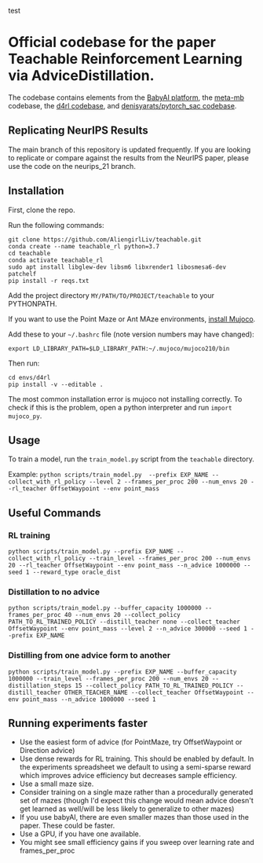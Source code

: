test

# Official codebase for the paper Teachable Reinforcement Learning via AdviceDistillation.

The codebase contains elements from the [BabyAI platform](https://github.com/mila-iqia/babyai), the [meta-mb](https://github.com/iclavera/meta-mb) codebase, the [d4rl codebase](https://github.com/rail-berkeley/d4rl), and [denisyarats/pytorch_sac codebase](https://github.com/denisyarats/pytorch_sac).

## Replicating NeurIPS Results

The main branch of this repository is updated frequently. If you are looking to replicate or compare against the results from the NeurIPS paper, please use the code on the neurips_21 branch.


## Installation

First, clone the repo.

Run the following commands:

```
git clone https://github.com/AliengirlLiv/teachable.git
conda create --name teachable_rl python=3.7
cd teachable
conda activate teachable_rl
sudo apt install libglew-dev libsm6 libxrender1 libosmesa6-dev patchelf
pip install -r reqs.txt

```
Add the project directory `MY/PATH/TO/PROJECT/teachable` to your PYTHONPATH.

If you want to use the Point Maze or Ant MAze environments, [install Mujoco](https://github.com/openai/mujoco-py).

Add these to your `~/.bashrc` file (note version numbers may have changed):
```
export LD_LIBRARY_PATH=$LD_LIBRARY_PATH:~/.mujoco/mujoco210/bin
```


Then run:
```
cd envs/d4rl
pip install -v --editable .
```

The most common installation error is mujoco not installing correctly. To check if this is the problem, open a python interpreter and run `import mujoco_py`.


## Usage

To train a model, run the `train_model.py` script from the `teachable` directory.

Example: `python scripts/train_model.py  --prefix EXP_NAME --collect_with_rl_policy --level 2 --frames_per_proc 200 --num_envs 20 --rl_teacher OffsetWaypoint --env point_mass`


## Useful Commands

### RL training
```
python scripts/train_model.py --prefix EXP_NAME --collect_with_rl_policy --train_level --frames_per_proc 200 --num_envs 20 --rl_teacher OffsetWaypoint --env point_mass --n_advice 1000000 --seed 1 --reward_type oracle_dist
```

### Distillation to no advice 
```python scripts/train_model.py --buffer_capacity 1000000 --frames_per_proc 40 --num_envs 20 --collect_policy PATH_TO_RL_TRAINED_POLICY --distill_teacher none --collect_teacher OffsetWaypoint --env point_mass --level 2 --n_advice 300000 --seed 1 --prefix EXP_NAME```

### Distilling from one advice form to another
```python scripts/train_model.py --prefix EXP_NAME --buffer_capacity 1000000 --train_level --frames_per_proc 200 --num_envs 20 --distillation_steps 15 --collect_policy PATH_TO_RL_TRAINED_POLICY --distill_teacher OTHER_TEACHER_NAME --collect_teacher OffsetWaypoint --env point_mass --n_advice 1000000 --seed 1```

## Running experiments faster

* Use the easiest form of advice (for PointMaze, try OffsetWaypoint or Direction advice)
* Use dense rewards for RL training. This should be enabled by default. In the experiments spreadsheet we default to using a semi-sparse reward which improves advice efficiency but decreases sample efficiency.
* Use a small maze size.
* Consider training on a single maze rather than a procedurally generated set of mazes (though I'd expect this change would mean advice doesn't get learned as well/will be less likely to generalize to other mazes)
* If you use babyAI, there are even smaller mazes than those used in the paper. These could be faster.
* Use a GPU, if you have one available.
* You might see small efficiency gains if you sweep over learning rate and frames_per_proc